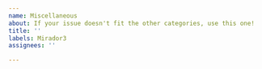 ```yaml
---
name: Miscellaneous
about: If your issue doesn't fit the other categories, use this one!
title: ''
labels: Mirador3
assignees: ''

---
```


<!--- Add manifest URLs or screenshots if relevant -->
